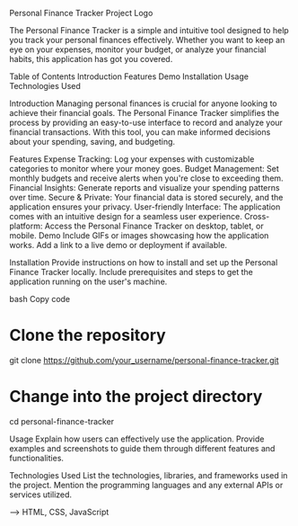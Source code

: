 Personal Finance Tracker
Project Logo

The Personal Finance Tracker is a simple and intuitive tool designed to help you track your personal finances effectively. Whether you want to keep an eye on your expenses, monitor your budget, or analyze your financial habits, this application has got you covered.

Table of Contents
Introduction
Features
Demo
Installation
Usage
Technologies Used



Introduction
Managing personal finances is crucial for anyone looking to achieve their financial goals. The Personal Finance Tracker simplifies the process by providing an easy-to-use interface to record and analyze your financial transactions. With this tool, you can make informed decisions about your spending, saving, and budgeting.

Features
Expense Tracking: Log your expenses with customizable categories to monitor where your money goes.
Budget Management: Set monthly budgets and receive alerts when you're close to exceeding them.
Financial Insights: Generate reports and visualize your spending patterns over time.
Secure & Private: Your financial data is stored securely, and the application ensures your privacy.
User-friendly Interface: The application comes with an intuitive design for a seamless user experience.
Cross-platform: Access the Personal Finance Tracker on desktop, tablet, or mobile.
Demo
Include GIFs or images showcasing how the application works. Add a link to a live demo or deployment if available.

Installation
Provide instructions on how to install and set up the Personal Finance Tracker locally. Include prerequisites and steps to get the application running on the user's machine.

bash
Copy code
# Clone the repository
git clone https://github.com/your_username/personal-finance-tracker.git

# Change into the project directory
cd personal-finance-tracker

Usage
Explain how users can effectively use the application. Provide examples and screenshots to guide them through different features and functionalities.


Technologies Used
List the technologies, libraries, and frameworks used in the project. Mention the programming languages and any external APIs or services utilized.

--> HTML, CSS, JavaScript

